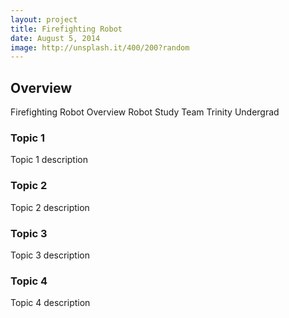 ```yaml
---
layout: project
title: Firefighting Robot
date: August 5, 2014
image: http://unsplash.it/400/200?random
---
```


## Overview
Firefighting Robot  Overview Robot Study Team Trinity Undergrad

### Topic 1
Topic 1 description

### Topic 2
Topic 2 description

### Topic 3
Topic 3 description

### Topic 4
Topic 4 description